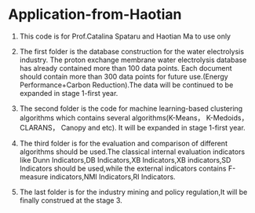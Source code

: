 # Application-from-Haotian

1. This code is for Prof.Catalina Spataru and Haotian Ma to use only

2. The first folder is the database construction for the water electrolysis industry. The proton exchange membrane water electrolysis database has already contained more than 100 data points. Each document should contain more than 300 data points for future use.(Energy Performance+Carbon Reduction).The data will be continued to be expanded in stage 1-first year.

3. The second folder is the code for machine learning-based clustering algorithms which contains several algorithms(K-Means， K-Medoids，CLARANS， Canopy and etc). It will be expanded in stage 1-first year.

4. The third folder is for the evaluation and comparison of different algorithms should be used.The classical internal evaluation indicators like Dunn Indicators,DB Indicators,XB Indicators,XB indicators,SD Indicators should be used,while the external indicators contains F-measure indicators,NMI Indicators,RI Indicators.

5. The last folder is for the industry mining and policy regulation,It will be finally construed at the stage 3.

